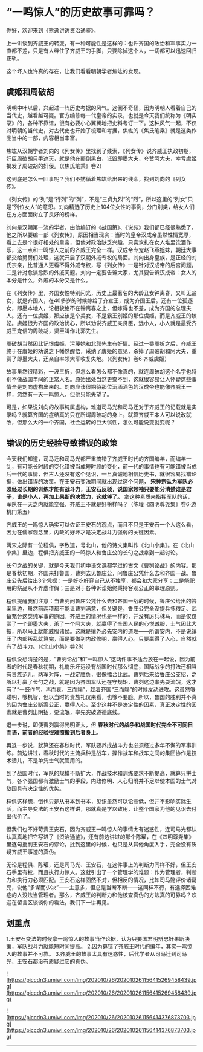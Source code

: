 # “一鸣惊人”的历史故事可靠吗？

你好，欢迎来到《熊逸讲透资治通鉴》。

上一讲谈到齐威王的转变，有一种可能性是这样的：也许齐国的政治和军事实力一直都不差，只是有人绊住了齐威王的手脚，只要除掉这个人，一切都可以迅速回归正轨。

这个坏人也许真的存在，让我们看看明朝学者焦竑的发现。

## 虞姬和周破胡

明朝中叶以后，兴起过一阵历史考据的风气。这倒不奇怪，因为明朝人看着自己的当代史，越看越可疑。官方编修每一代皇帝的实录，也就是今天我们统称为《明实录》的，各种不靠谱，很有必要小心翼翼地把史料考订一下。这种风气一起，不仅对明朝的当代史，对古代史也开始了梳理和考据，焦竑的《焦氏笔乘》就是这类作品当中的一部，内容相当丰富。

焦竑从汉朝学者刘向的《列女传》里找到了线索，《列女传》说齐威王执政初期，奸臣周破胡只手遮天，就是他在颠倒黑白，诋毁即墨大夫，夸赞阿大夫，幸亏虞姬揭发了周破胡的奸佞。（《焦氏笔乘》卷2）

这到底是怎么一回事呢？我们不妨循着焦竑给出来的线索，找到刘向的《列女传》。

《列女传》的“列”是“行列”的“列”，不是“三贞九烈”的“烈”，所以这里的“列女”只是“列位女人”的意思。刘向精选了历史上104位女性的事例，分门别类，给女人们在方方面面树立了良好的榜样。

刘向是汉朝第一流的学者，由他编订的《战国策》、《说苑》我们都已经很熟悉了。他之所以要编一部《列女传》，原因相当现实：当时的皇帝汉成帝虽然性情宽厚，看上去是个很好相处的皇帝，但他对政治缺乏兴趣，只喜欢扎在女人堆里饮酒作乐，这一点和一鸣惊人之前的齐威王完全一样。汉成帝专宠赵飞燕姐妹，朝廷大事都交给舅舅们处理，这就开启了汉朝外戚专权的局面。刘向出身皇族，是正经的刘氏宗亲，比普通人更看不得外戚专权，写《列女传》一是针对汉成帝的后宫问题，二是针对愈演愈烈的外戚问题。刘向一定要告诉大家，尤其要告诉汉成帝：女人的本分是什么，外戚的本分又是什么。

在《列女传》里，齐国女性特别闪光，历史上最著名的大龄丑女钟离春，又叫无盐女，就是齐国人，在40多岁的时候嫁给了齐宣王，成为齐国王后。还有一位孤逐女，即墨本地人，论相貌绝不在钟离春之上，但嫁得也不差，成为齐国的总理夫人。还有一位虞姬，那应该是个美女，不是霸王别姬的那位虞姬，而是齐威王的嫔妃。虞姬很为齐国的政治忧心，所以劝说齐威王亲贤臣，远小人，小人就是最受齐威王宠信的周破胡，贤臣叫作北郭先生。

周破胡当然因此记恨虞姬，污蔑她和北郭先生有奸情。经过一番周折之后，齐威王终于在虞姬的劝说之下幡然醒悟，采纳了虞姬的意见，杀掉了周破胡和阿大夫，重赏了即墨大夫，还亲自率领大军收复失地。（《列女传》卷6·齐威虞姬）

故事虽然很精彩，一波三折，但怎么看怎么都不像真的，就连周破胡这个名字也特别不像战国年间的正常人名。原始出处当然更查不到，这就很容易让人怀疑这些事情全是刘向虚构出来的。刘向应该很期待那位沉湎酒色的汉成帝也能像齐威王一样，忽然有一天一鸣惊人，但他只能失望了。

可是，如果说刘向的故事纯属虚构，难道司马光和司马迁对于齐威王的记载就是实录吗？就算齐国的症结真的只在所谓周破胡的身上，就算齐威王本人可以说改就改，但那么大的一个齐国，社会运转的巨大惯性，怎么可能说变就变呢？

## 错误的历史经验导致错误的政策

今天我们知道，司马迁和司马光都严重搞错了齐威王时代的齐国编年，而编年一乱，有可能长时段的变化错被当成短时段的变化，前一代的事情也有可能错被当成后一代的事情，但古人还没有这个见识，一旦真诚地相信历史书，就很容易找错论据，做出错误的决策。在王安石变法期间就出现过这个问题， **宋神宗认为军队必须经过长期的训练才能有战斗力，王安石反驳，说国家领袖只要能分清楚谁是君子，谁是小人，再加上果断的决策力，这就够了。** 拿这种素质来指挥军队的话，军队在一天之内就能变强，齐威王不就是好榜样吗？（陈瓘《四明尊尧集》卷6·边机门第五）

齐威王的一鸣惊人确实可以佐证王安石的观点，而且不只是王安石一个人这么看，因为在儒家观念里，内政的好坏才是决定战斗力强弱的关键因素。

两宋之际有一位程俱，字致道，号北山，他的诗文集叫作《北山小集》。在《北山小集》里边，程俱把齐威王的一鸣惊人和鲁庄公的长勺之战拿到一起讨论。

长勺之战的关键，就是今天我们初中语文课都学过的古文《曹刿论战》的内容。那是春秋初期，齐国来打鲁国，曹刿去见鲁庄公，问鲁庄公凭什么去和齐国一战。鲁庄公先后给出3个凭据：一是好吃好穿自己从不独享，都会和大家分享；二是祭祀用的祭品从不弄虚作假；三是对于各种诉讼始终秉持客观公正的审理原则。

程俱提醒我们注意：当曹刿问鲁庄公凭什么去和齐国一战的时候，鲁庄公给出的答案里边，虽然前两项都不能让曹刿满意，但关键是，鲁庄公完全没提兵多粮足、武备充分这类纯军事的原因。齐威王的情况也是一样的，并没有厉兵秣马，而是仅仅赏了一个即墨大夫，杀了一个阿大夫，就赢得了全国人民的心悦诚服，士气因此大振，所以马上就能威服诸侯。这就是攘外必先安内的道理——所谓安内，不是说镇压了内部叛乱就算完，而是要做到内政修明，赢得人心。只要赢得了人心，自然就有了战斗力。（《北山小集》卷28）

程俱没想清楚的是，“曹刿论战”和“一鸣惊人”这两件事不适合放在一起说，因为前者的时代是春秋初期，礼崩乐坏远没有战国时代那么彻底，国际战争的打法还相当有贵族范儿，两军对阵，一战定胜负，很像擂台比武。曹刿后来给鲁庄公支招，之所以打赢了长勺之战，就是因为齐国军队还在守规矩，曹刿这边率先耍流氓，这才有了“一鼓作气，再而衰，三而竭”，趁着齐国“三而竭”的时候发动进攻。这虽然够聪明，够机智，但以当时的贵族礼仪来看，也够不要脸。所以，鲁国的胜利并不真的因为鲁庄公断案公正，赢得人心，至少这并不是决定性的因素，真正决定性的因素就是曹刿出阴招，耍流氓，率先突破道德底线。

退一步说，即便曹刿赢得光明正大，但 **春秋时代的战争和战国时代完全不可同日而语，前者的经验很难照搬到后者身上。**

再退一步说，就算还在春秋时代，军队要养成战斗力也必须经过多年不懈的军事训练。前边讲过，春秋时代的主流兵种是战车，操作战车和战车之间的集团协作是技术活儿，不是单凭士气就管用的。

到了战国时代，军队的规模不断扩大，作战技术和训练要求不断提高，就算只拼士气，各个强国都有激励士气的手段，内政修明、人心归附并不足以使本国的士气对敌国具有决定性的优势。

程俱这样想，倒也只是从书本到书本，见识虽然可以论高低，但并不影响实际生活，而主导变法的王安石这样讲，那就真是学以致用，让整个国家为他的见识去付出代价了。

但我们也不好苛责王安石，因为齐威王一鸣惊人的事情太有迷惑性，连司马光都认认真真地把它写进了《资治通鉴》，还有前边讲过的那个陈瓘，在《四明尊尧集》里逐句批判王安石的谬论，批到这里的时候，也只是从其他角度入手，完全没有质疑齐威王事迹的真伪。

无论是程俱、陈瓘，还是司马光、王安石，在这件事上的判断力同样不好，但王安石手里有权，而且执行力惊人。这就引出了一个管理学的难题：作为管理者，判断力和执行力必须匹配。王安石这样固然不对，但相反的情况，比如司马懿评价诸葛亮，说他“多谋而少决”——主意多，但总是当断不断——这同样不行，有选择困难症的人没法当管理者。那么，齐威王的判断力和他核查真伪的方法真的可靠吗？欢迎在留言区谈谈你的看法，我们下一讲再见。

## 划重点

1.王安石变法的时候拿一鸣惊人的故事当作论据，认为只要国君明辨忠奸果断决策，军队战斗力就能短时间提高。
2.因为算错了齐威王时代的编年，其实一鸣惊人的故事并不可靠。
3.齐威王的故事太具有迷惑性，后代学者从司马迁到司马光、王安石都没有质疑过它的真伪。

![https://piccdn3.umiwi.com/img/202010/26/202010261156415269458439.jpg](https://piccdn3.umiwi.com/img/202010/26/202010261156415269458439.jpg)

![https://piccdn3.umiwi.com/img/202010/26/202010261156414376873703.jpg](https://piccdn3.umiwi.com/img/202010/26/202010261156414376873703.jpg)

---
